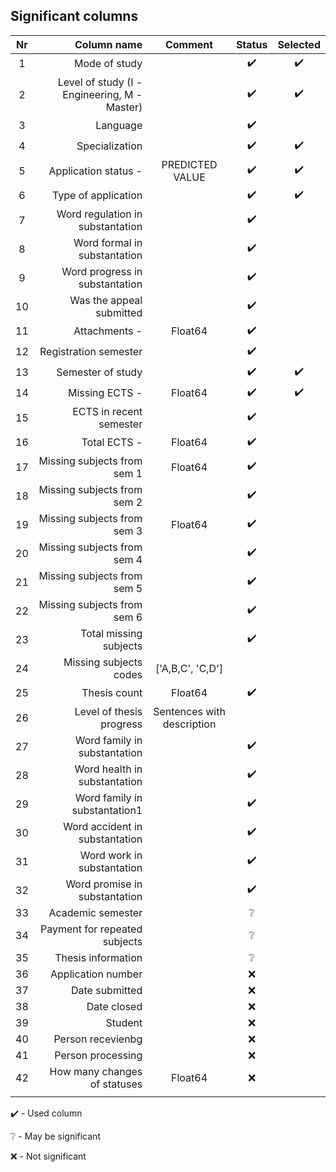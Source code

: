 ## Significant columns
| Nr 	|                                  Column name 	|        Comment       	            |      Status     	|   Selected        |
|:---:	|---------------------------------------------:	|:---------------------------------:|:----------------:	|:-----------------:|
|  1  	|                                Mode of study 	|                   	            |:heavy_check_mark:	|:heavy_check_mark: |
|  2  	| Level of study (I - Engineering, M - Master) 	|                   	            |:heavy_check_mark:	|:heavy_check_mark: |
|  3  	|                    Language                  	|                   	            |:heavy_check_mark:	|                   |
| 4   	|  Specialization                              	|                   	            |:heavy_check_mark:	|:heavy_check_mark: |
| 5   	|  Application status -                        	|  PREDICTED VALUE  	            |:heavy_check_mark: |:heavy_check_mark: |
| 6   	|  Type of application                         	|                   	            |:heavy_check_mark:	|:heavy_check_mark: |
| 7   	|  Word regulation in substantation            	|                   	            |:heavy_check_mark:	|                   |
| 8   	|  Word formal in substantation                	|                   	            |:heavy_check_mark:	|                   |
| 9   	|  Word progress in substantation              	|                   	            |:heavy_check_mark:	|                   |
| 10  	|  Was the appeal submitted                    	|                   	            |:heavy_check_mark:	|                   |
| 11  	|  Attachments -                               	|  Float64          	            |:heavy_check_mark:	|                   |
| 12  	|  Registration semester                       	|                   	            |:heavy_check_mark:	|                   |
| 13  	|  Semester of study                           	|                   	            |:heavy_check_mark:	|:heavy_check_mark: |
| 14  	|  Missing ECTS -                              	|  Float64          	            |:heavy_check_mark:	|:heavy_check_mark: |
| 15  	|  ECTS in recent semester                     	|                   	            |:heavy_check_mark: |                   |
| 16  	|  Total ECTS -                                	|  Float64          	            |:heavy_check_mark:	|                   |
| 17  	|  Missing subjects from sem 1               	|  Float64          	            |:heavy_check_mark:	|                   |
| 18  	|  Missing subjects from sem 2                 	|                   	            |:heavy_check_mark:	|                   |
| 19  	|  Missing subjects from sem 3              	|  Float64          	            |:heavy_check_mark:	|                   |
| 20  	|  Missing subjects from sem 4                 	|                   	            |:heavy_check_mark:	|                   |
| 21  	|  Missing subjects from sem 5                 	|                   	            |:heavy_check_mark:	|                   |
| 22  	|  Missing subjects from sem 6                 	|                   	            |:heavy_check_mark:	|                   |
| 23  	|  Total missing subjects                      	|                                   |:heavy_check_mark:	|                   |
| 24  	|  Missing subjects codes                      	|['A,B,C', 'C,D']                   |                  	|                   |
| 25  	|  Thesis count                             	|  Float64          	            |:heavy_check_mark:	|                   |
| 26  	|  Level of thesis progress                    	|Sentences with description         |                  	|                   |
| 27  	|  Word family in substantation                	|                   	            |:heavy_check_mark:	|                   |
| 28  	|  Word health in substantation                	|                   	            |:heavy_check_mark:	|                   |
| 29  	|  Word family in substantation1                |                 	                |:heavy_check_mark:	|                   |
| 30  	|  Word accident in substantation              	|                   	            |:heavy_check_mark:	|                   |
| 31  	|  Word work in substantation                  	|                   	            |:heavy_check_mark:	|                   |
| 32  	|  Word promise  in substantation               |                                   |:heavy_check_mark:	|                   |
| 33  	|  Academic semester                            |                                   |:grey_question:   	|                   |
| 34  	|  Payment for repeated subjects                |                                   |:grey_question:   	|                   |
| 35  	|  Thesis information                           |                                   |:grey_question:   	|                   |
| 36  	|  Application number                           |                                   |:x:   	            |                   |
| 37  	|  Date submitted                               |                                   |:x:   	            |                   |
| 38  	|  Date closed                                  |                                   |:x:   	            |                   |
| 39  	|  Student                                      |                                   |:x:   	            |                   |
| 40  	|  Person recevienbg                            |                                   |:x:   	            |                   |
| 41  	|  Person processing                            |                                   |:x:   	            |                   |
| 42  	|  How many changes of statuses                 |  Float64                          |:x:   	            |                   |
||||||

:heavy_check_mark: - Used column

:grey_question: - May be significant

:x: - Not significant


